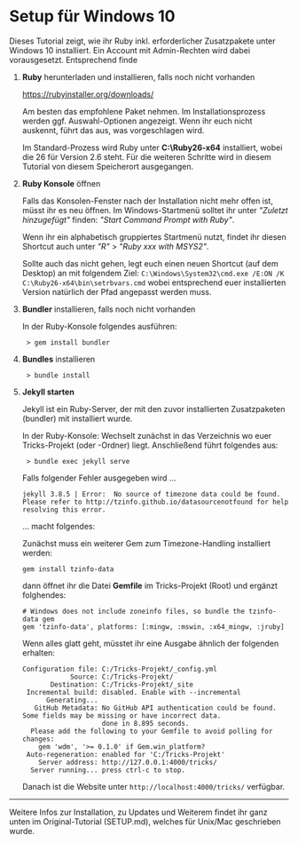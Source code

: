 # Setup für Windows 10

Dieses Tutorial zeigt, wie ihr Ruby inkl. erforderlicher Zusatzpakete unter Windows 10 installiert. Ein Account mit Admin-Rechten wird dabei vorausgesetzt. Entsprechend finde

1. __Ruby__ herunterladen und installieren, falls noch nicht vorhanden

    https://rubyinstaller.org/downloads/

    Am besten das empfohlene Paket nehmen. Im Installationsprozess werden ggf. Auswahl-Optionen angezeigt. Wenn ihr euch nicht auskennt, führt das aus, was vorgeschlagen wird.

    Im Standard-Prozess wird Ruby unter **C:\Ruby26-x64** installiert, wobei die 26 für Version 2.6 steht. Für die weiteren Schritte wird in diesem Tutorial von diesem Speicherort ausgegangen.

2. __Ruby Konsole__ öffnen

    Falls das Konsolen-Fenster nach der Installation nicht mehr offen ist, müsst ihr es neu öffnen. Im Windows-Startmenü solltet ihr unter _"Zuletzt hinzugefügt"_ finden: _"Start Command Prompt with Ruby"_.

    Wenn ihr ein alphabetisch gruppiertes Startmenü nutzt, findet ihr diesen Shortcut auch unter _"R"_ > _"Ruby xxx with MSYS2"_.

    Sollte auch das nicht gehen, legt euch einen neuen Shortcut (auf dem Desktop) an mit folgendem Ziel:
    `C:\Windows\System32\cmd.exe /E:ON /K C:\Ruby26-x64\bin\setrbvars.cmd` wobei entsprechend euer installierten Version natürlich der Pfad angepasst werden muss.

3. __Bundler__ installieren, falls noch nicht vorhanden

     In der Ruby-Konsole folgendes ausführen:

        > gem install bundler

4. __Bundles__ installieren

        > bundle install

5. __Jekyll starten__

     Jekyll ist ein Ruby-Server, der mit den zuvor installierten Zusatzpaketen (bundler) mit installiert wurde.

     In der Ruby-Konsole: Wechselt zunächst in das Verzeichnis wo euer Tricks-Projekt (oder -Ordner) liegt. Anschließend führt folgendes aus:

        > bundle exec jekyll serve

    Falls folgender Fehler ausgegeben wird ...

    ```
    jekyll 3.8.5 | Error:  No source of timezone data could be found.
    Please refer to http://tzinfo.github.io/datasourcenotfound for help resolving this error.
    ```

    ... macht folgendes:

    Zunächst muss ein weiterer Gem zum Timezone-Handling installiert werden:

    ```
    gem install tzinfo-data
    ```

    dann öffnet ihr die Datei **Gemfile** im Tricks-Projekt (Root) und ergänzt folghendes:

    ```
    # Windows does not include zoneinfo files, so bundle the tzinfo-data gem
    gem 'tzinfo-data', platforms: [:mingw, :mswin, :x64_mingw, :jruby]
    ```

    Wenn alles glatt geht, müsstet ihr eine Ausgabe ähnlich der folgenden erhalten:

    ```
    Configuration file: C:/Tricks-Projekt/_config.yml
                Source: C:/Tricks-Projekt/
           Destination: C:/Tricks-Projekt/_site
     Incremental build: disabled. Enable with --incremental
          Generating...
       GitHub Metadata: No GitHub API authentication could be found. Some fields may be missing or have incorrect data.
                        done in 8.895 seconds.
      Please add the following to your Gemfile to avoid polling for changes:
        gem 'wdm', '>= 0.1.0' if Gem.win_platform?
     Auto-regeneration: enabled for 'C:/Tricks-Projekt'
        Server address: http://127.0.0.1:4000/tricks/
      Server running... press ctrl-c to stop.
    ```

    Danach ist die Website unter `http://localhost:4000/tricks/` verfügbar.


---

Weitere Infos zur Installation, zu Updates und Weiterem findet ihr ganz unten im Original-Tutorial (SETUP.md), welches für Unix/Mac geschrieben wurde.
